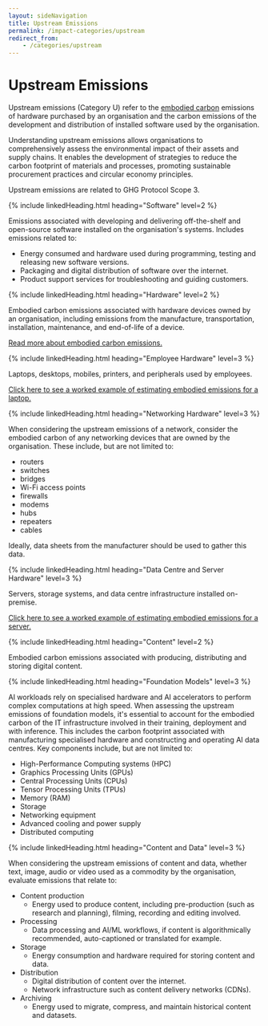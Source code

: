 ```yaml
---
layout: sideNavigation
title: Upstream Emissions
permalink: /impact-categories/upstream
redirect_from:
    - /categories/upstream  
---
```


# Upstream Emissions

Upstream emissions (Category U) refer to the [embodied carbon](/resources/glossary#embodied-carbon) emissions of hardware purchased by an organisation and the carbon emissions of the development and distribution of installed software used by the organisation.

Understanding upstream emissions allows organisations to comprehensively assess the environmental impact of their assets and supply chains. It enables the development of strategies to reduce the carbon footprint of materials and processes, promoting sustainable procurement practices and circular economy principles.

Upstream emissions are related to GHG Protocol Scope 3.

{% include linkedHeading.html heading="Software" level=2 %}

Emissions associated with developing and delivering off-the-shelf and open-source software installed on the organisation's systems. Includes emissions related to:

- Energy consumed and hardware used during programming, testing and releasing new software versions.
- Packaging and digital distribution of software over the internet.
- Product support services for troubleshooting and guiding customers.

{% include linkedHeading.html heading="Hardware" level=2 %}

Embodied carbon emissions associated with hardware devices owned by an organisation, including emissions from the manufacture, transportation, installation, maintenance, and end-of-life of a device.

[Read more about embodied carbon emissions.](/technology-categories/lifecycle/embodied)

{% include linkedHeading.html heading="Employee Hardware" level=3 %} 

Laptops, desktops, mobiles, printers, and peripherals used by employees. 

[Click here to see a worked example of estimating embodied emissions for a laptop.](/technology-categories/lifecycle/example/employee#embodied-carbon-emissions)

{% include linkedHeading.html heading="Networking Hardware" level=3 %} 

When considering the upstream emissions of a network, consider the embodied carbon of any networking devices that are owned by the organisation. These include, but are not limited to:
- routers
- switches
- bridges
- Wi-Fi access points
- firewalls
- modems
- hubs
- repeaters
- cables

Ideally, data sheets from the manufacturer should be used to gather this data.

{% include linkedHeading.html heading="Data Centre and Server Hardware" level=3 %} 

Servers, storage systems, and data centre infrastructure installed on-premise.

[Click here to see a worked example of estimating embodied emissions for a server.](/technology-categories/lifecycle/example/server#embodied-carbon-emissions)

{% include linkedHeading.html heading="Content" level=2 %}

Embodied carbon emissions associated with producing, distributing and storing digital content.

{% include linkedHeading.html heading="Foundation Models" level=3 %} 

AI workloads rely on specialised hardware and AI accelerators to perform complex computations at high speed. 
When assessing the upstream emissions of foundation models, it's essential to account for the embodied carbon of the IT infrastructure involved in their training, deployment and with inference. This includes the carbon footprint associated with manufacturing specialised hardware and constructing and operating AI data centres. Key components include, but are not limited to:
- High-Performance Computing systems (HPC)
- Graphics Processing Units (GPUs) 
- Central Processing Units (CPUs) 
- Tensor Processing Units (TPUs) 
- Memory (RAM) 
- Storage  
- Networking equipment
- Advanced cooling and power supply 
- Distributed computing 

{% include linkedHeading.html heading="Content and Data" level=3 %} 

When considering the upstream emissions of content and data, whether text, image, audio or video used as a commodity by the organisation, evaluate emissions that relate to: 

- Content production
    * Energy used to produce content, including pre-production (such as research and planning), filming, recording and editing involved.
- Processing
    * Data processing and AI/ML workflows, if content is algorithmically recommended, auto-captioned or translated for example.
- Storage
    * Energy consumption and hardware required for storing content and data.
- Distribution
    * Digital distribution of content over the internet.     
    * Network infrastructure such as content delivery networks (CDNs).
- Archiving
    * Energy used to migrate, compress, and maintain historical content and datasets.




